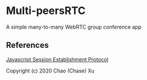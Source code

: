 # Multi-peersRTC
A simple many-to-many WebRTC group conference app

## References
[Javascript Session Establishment Protocol](https://tools.ietf.org/id/draft-ietf-rtcweb-jsep-00.txt)


Copyright (c) 2020 Chao (Chase) Xu